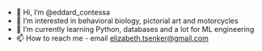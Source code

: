 - 👋 Hi, I’m @eddard_contessa
- 👀 I’m interested in behavioral biology, pictorial art and motorcycles
- 🌱 I’m currently learning Python, databases and a lot for ML engineering
- 📫 How to reach me - email elizabeth.tsenker@gmail.com

<!---
econtess/econtess is a ✨ special ✨ repository because its `README.md` (this file) appears on your GitHub profile.
You can click the Preview link to take a look at your changes.
--->
